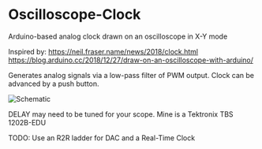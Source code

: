 # Oscilloscope-Clock
Arduino-based analog clock drawn on an oscilloscope in X-Y mode

Inspired by:
   https://neil.fraser.name/news/2018/clock.html
   https://blog.arduino.cc/2018/12/27/draw-on-an-oscilloscope-with-arduino/

Generates analog signals via a low-pass filter of PWM output.
Clock can be advanced by a push button. 

![Schematic](https://octodex.github.com/images/yaktocat.png)

DELAY may need to be tuned for your scope. Mine is a Tektronix TBS 1202B-EDU

TODO: Use an R2R ladder for DAC and a Real-Time Clock
